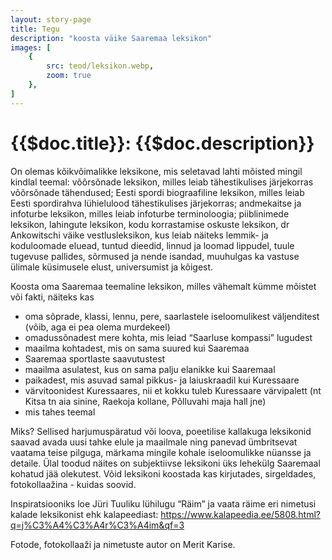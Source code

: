 ```yaml
---
layout: story-page
title: Tegu
description: "koosta väike Saaremaa leksikon"
images: [
    {
        src: teod/leksikon.webp,
        zoom: true
    },
]
---
```


# {{$doc.title}}: {{$doc.description}}

On olemas kõikvõimalikke leksikone, mis seletavad lahti mõisted mingil kindlal teemal: võõrsõnade leksikon, milles leiab tähestikulises järjekorras võõrsõnade tähendused; Eesti spordi biograafiline leksikon, milles leiab Eesti spordirahva lühielulood tähestikulises järjekorras; andmekaitse ja infoturbe leksikon, milles leiab infoturbe terminoloogia; piiblinimede leksikon, lahingute leksikon, kodu korrastamise oskuste leksikon, dr Ankowitschi väike vestlusleksikon, kus leiab näiteks lemmik- ja koduloomade eluead, tuntud dieedid, linnud ja loomad lippudel, tuule tugevuse pallides, sõrmused ja nende isandad, muuhulgas ka vastuse ülimale küsimusele elust, universumist ja kõigest.

Koosta oma Saaremaa teemaline leksikon, milles vähemalt kümme mõistet või fakti, näiteks kas
- oma sõprade, klassi, lennu, pere, saarlastele iseloomulikest väljenditest (võib, aga ei pea olema murdekeel)
- omadussõnadest mere kohta, mis leiad “Saarluse kompassi” lugudest
- maailma kohtadest, mis on sama suured kui Saaremaa
- Saaremaa sportlaste saavutustest
- maailma asulatest, kus on sama palju elanikke kui Saaremaal
- paikadest, mis asuvad samal pikkus- ja laiuskraadil kui Kuressaare
- värvitoonidest Kuressaares, nii et kokku tuleb Kuressaare värvipalett (nt Kitsa tn aia sinine, Raekoja kollane, Põlluvahi maja hall jne)
- mis tahes teemal

Miks? Sellised harjumuspäratud või loova, poeetilise kallakuga leksikonid saavad avada uusi tahke elule ja maailmale ning panevad ümbritsevat vaatama teise pilguga, märkama mingile kohale iseloomulikke nüansse ja detaile. Ülal toodud näites on subjektiivse leksikoni üks lehekülg Saaremaal kohatud jää olekutest. Võid leksikoni koostada kas kirjutades, sirgeldades, fotokollaažina - kuidas soovid.

Inspiratsiooniks loe Jüri Tuuliku lühilugu “Räim” ja vaata räime eri nimetusi kalade leksikonist ehk kalapeediast: https://www.kalapeedia.ee/5808.html?q=j%C3%A4%C3%A4r%C3%A4im&qf=3


Fotode, fotokollaaži ja nimetuste autor on Merit Karise.


<!-- <details-wrapper summary="Lisaks" icon="icon-park-outline:six-points">


</details-wrapper> -->

